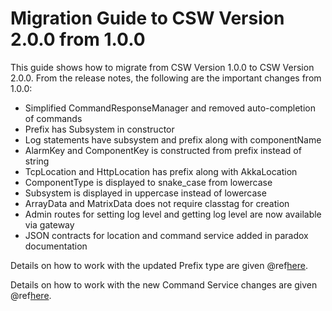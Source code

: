 # Migration Guide to CSW Version 2.0.0 from 1.0.0

This guide shows how to migrate from CSW Version 1.0.0 to CSW Version 2.0.0. From the release notes, the following
are the important changes from 1.0.0:

* Simplified CommandResponseManager and removed auto-completion of commands
* Prefix has Subsystem in constructor
* Log statements have subsystem and prefix along with componentName
* AlarmKey and ComponentKey is constructed from prefix instead of string
* TcpLocation and HttpLocation has prefix along with AkkaLocation
* ComponentType is displayed to snake_case from lowercase
* Subsystem is displayed in uppercase instead of lowercase
* ArrayData and MatrixData does not require classtag for creation
* Admin routes for setting log level and getting log level are now available via gateway
* JSON contracts for location and command service added in paradox documentation

Details on how to work with the updated Prefix type are given @ref[here](prefix.md).

Details on how to work with the new Command Service changes are given @ref[here](commandService.md).

